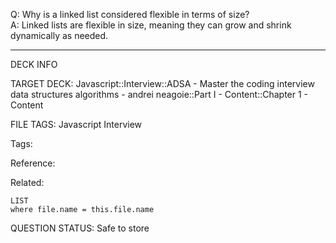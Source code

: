 Q: Why is a linked list considered flexible in terms of size?  
A: Linked lists are flexible in size, meaning they can grow and shrink dynamically as needed.
<!--ID: 1690376047679-->

---

DECK INFO

TARGET DECK: Javascript::Interview::ADSA - Master the coding interview data structures algorithms - andrei neagoie::Part I - Content::Chapter 1 - Content

FILE TAGS: Javascript Interview

Tags:

Reference:

Related:

```dataview
LIST
where file.name = this.file.name
```

QUESTION STATUS: Safe to store